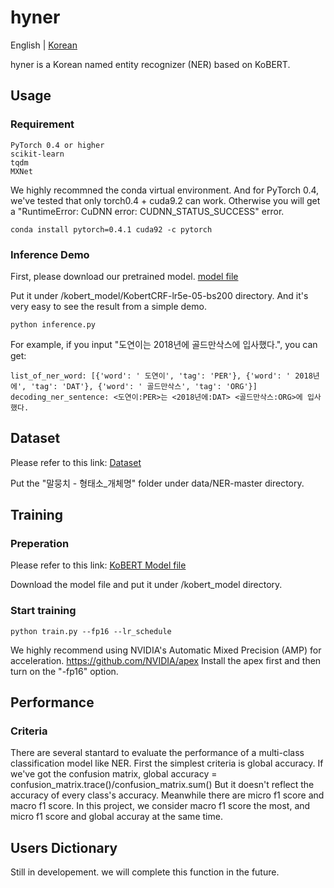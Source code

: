 # hyner
English | [Korean](/README_KOR.md)

hyner is a Korean named entity recognizer (NER) based on KoBERT.
## Usage
### Requirement
```
PyTorch 0.4 or higher
scikit-learn
tqdm
MXNet
```
We highly recommned the conda virtual environment. And for PyTorch 0.4, we've tested that only torch0.4 + cuda9.2 can work. Otherwise you will get a "RuntimeError: CuDNN error: CUDNN_STATUS_SUCCESS" error.
```
conda install pytorch=0.4.1 cuda92 -c pytorch
```
### Inference Demo
First, please download our pretrained model. [model file](https://drive.google.com/drive/folders/1aiq8m1kh5esD3tdmGjJlBddG5-Sgrb9k?usp=sharing)

Put it under /kobert_model/KobertCRF-lr5e-05-bs200 directory. And it's very easy to see the result from a simple demo.
```
python inference.py
```
For example, if you input "도연이는 2018년에 골드만삭스에 입사했다.", you can get:
```
list_of_ner_word: [{'word': ' 도연이', 'tag': 'PER'}, {'word': ' 2018년에', 'tag': 'DAT'}, {'word': ' 골드만삭스', 'tag': 'ORG'}]
decoding_ner_sentence: <도연이:PER>는 <2018년에:DAT> <골드만삭스:ORG>에 입사했다.
```
## Dataset
Please refer to this link:
[Dataset](https://github.com/kmounlp/NER)

Put the "말뭉치 - 형태소_개체명" folder under data/NER-master directory.
## Training
### Preperation
Please refer to this link: [KoBERT Model file](https://kobert.blob.core.windows.net/models/kobert/pytorch/pytorch_kobert_2439f391a6.params)

Download the model file and put it under /kobert_model directory.

### Start training
```
python train.py --fp16 --lr_schedule
```
We highly recommend using NVIDIA's Automatic Mixed Precision (AMP) for acceleration.
https://github.com/NVIDIA/apex
Install the apex first and then turn on the "-fp16" option.
## Performance
### Criteria
There are several stantard to evaluate the performance of a multi-class classification model like NER.
First the simplest criteria is global accuracy. If we've got the confusion matrix, 
global accuracy = confusion_matrix.trace()/confusion_matrix.sum()
But it doesn't reflect the accuracy of every class's accuracy.
Meanwhile there are micro f1 score and macro f1 score. In this project, 
we consider macro f1 score the most, and micro f1 score and global accuray at the same time.

## Users Dictionary
Still in developement. we will complete this function in the future.
